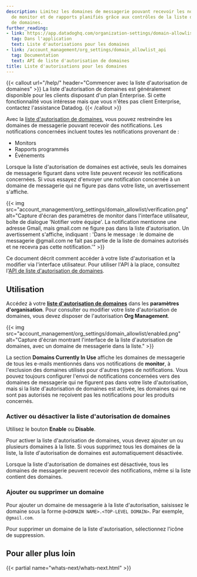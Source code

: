 ```yaml
---
description: Limitez les domaines de messagerie pouvant recevoir les notifications
  de monitor et de rapports planifiés grâce aux contrôles de la liste d'autorisation
  de domaines.
further_reading:
- link: https://app.datadoghq.com/organization-settings/domain-allowlist
  tag: Dans l'application
  text: Liste d'autorisations pour les domaines
- link: /account_management/org_settings/domain_allowlist_api
  tag: Documentation
  text: API de liste d'autorisation de domaines
title: Liste d'autorisations pour les domaines
---
```


{{< callout url="/help/" header="Commencer avec la liste d'autorisation de domaines" >}}
  La liste d'autorisation de domaines est généralement disponible pour les clients disposant d'un plan Enterprise. Si cette fonctionnalité vous intéresse mais que vous n'êtes pas client Enterprise, contactez l'assistance Datadog.
{{< /callout >}}

Avec la [liste d'autorisation de domaines][1], vous pouvez restreindre les domaines de messagerie pouvant recevoir des notifications. Les notifications concernées incluent toutes les notifications provenant de :
- Monitors
- Rapports programmés
- Événements

Lorsque la liste d'autorisation de domaines est activée, seuls les domaines de messagerie figurant dans votre liste peuvent recevoir les notifications concernées. Si vous essayez d'envoyer une notification concernée à un domaine de messagerie qui ne figure pas dans votre liste, un avertissement s'affiche.

{{< img src="account_management/org_settings/domain_allowlist/verification.png" alt="Capture d'écran des paramètres de monitor dans l'interface utilisateur, boîte de dialogue 'Notifier votre équipe'. La notification mentionne une adresse Gmail, mais gmail.com ne figure pas dans la liste d'autorisation. Un avertissement s'affiche, indiquant : 'Dans le message : le domaine de messagerie @gmail.com ne fait pas partie de la liste de domaines autorisés et ne recevra pas cette notification.'" >}}

Ce document décrit comment accéder à votre liste d'autorisation et la modifier via l'interface utilisateur. Pour utiliser l'API à la place, consultez l'[API de liste d'autorisation de domaines][2].

## Utilisation

Accédez à votre [**liste d'autorisation de domaines**][1] dans les **paramètres d'organisation**. Pour consulter ou modifier votre liste d'autorisation de domaines, vous devez disposer de l'autorisation **Org Management**.

{{< img src="account_management/org_settings/domain_allowlist/enabled.png" alt="Capture d'écran montrant l'interface de la liste d'autorisation de domaines, avec un domaine de messagerie dans la liste." >}}

La section **Domains Currently In Use** affiche les domaines de messagerie de tous les e-mails mentionnés dans vos notifications de **monitor**, à l'exclusion des domaines utilisés pour d'autres types de notifications. Vous pouvez toujours configurer l'envoi de notifications concernées vers des domaines de messagerie qui ne figurent pas dans votre liste d'autorisation, mais si la liste d'autorisation de domaines est activée, les domaines qui ne sont pas autorisés ne reçoivent pas les notifications pour les produits concernés.


### Activer ou désactiver la liste d'autorisation de domaines

Utilisez le bouton **Enable** ou **Disable**.

Pour activer la liste d'autorisation de domaines, vous devez ajouter un ou plusieurs domaines à la liste. Si vous supprimez tous les domaines de la liste, la liste d'autorisation de domaines est automatiquement désactivée.

Lorsque la liste d'autorisation de domaines est désactivée, tous les domaines de messagerie peuvent recevoir des notifications, même si la liste contient des domaines.

### Ajouter ou supprimer un domaine

Pour ajouter un domaine de messagerie à la liste d'autorisation, saisissez le domaine sous la forme `@<DOMAIN NAME>.<TOP-LEVEL DOMAIN>`. Par exemple, `@gmail.com`.

Pour supprimer un domaine de la liste d'autorisation, sélectionnez l'icône de suppression.

## Pour aller plus loin

{{< partial name="whats-next/whats-next.html" >}}

[1]: https://app.datadoghq.com/organization-settings/domain-allowlist
[2]: /fr/account_management/org_settings/domain_allowlist_api